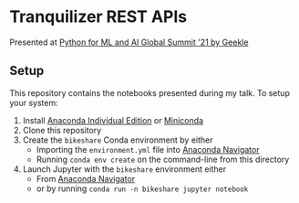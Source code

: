 # Tranquilizer REST APIs

Presented at [Python for ML and AI Global Summit '21 by Geekle](https://python.geekle.us/)

## Setup

This repository contains the notebooks presented during my talk. To setup your system:

1. Install [Anaconda Individual Edition](https://anaconda.com/download) or [Miniconda](https://docs.conda.io/en/latest/miniconda.html)
1. Clone this repository
1. Create the `bikeshare` Conda environment by either
    * Importing the `environment.yml` file into [Anaconda Navigator](https://docs.anaconda.com/anaconda/navigator/tutorials/manage-environments/#importing-an-environment)
    * Running `conda env create` on the command-line from this directory
1. Launch Jupyter with the `bikeshare` environment either
    * From [Anaconda Navigator](https://docs.anaconda.com/anaconda/navigator/)
    * or by running `conda run -n bikeshare jupyter notebook`
